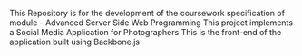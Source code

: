 This Repository is for the development of the coursework specification of module - Advanced Server Side Web Programming This project implements a Social Media Application for Photographers This is the front-end of the application built using Backbone.js
